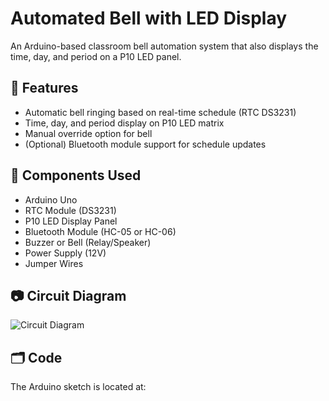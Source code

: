 # Automated Bell with LED Display

An Arduino-based classroom bell automation system that also displays the time, day, and period on a P10 LED panel.

## 🔧 Features

- Automatic bell ringing based on real-time schedule (RTC DS3231)
- Time, day, and period display on P10 LED matrix
- Manual override option for bell
- (Optional) Bluetooth module support for schedule updates

## 🧰 Components Used

- Arduino Uno
- RTC Module (DS3231)
- P10 LED Display Panel
- Bluetooth Module (HC-05 or HC-06)
- Buzzer or Bell (Relay/Speaker)
- Power Supply (12V)
- Jumper Wires

## 📷 Circuit Diagram

![Circuit Diagram](circuit_diagram/bell_circuit.png)

## 🗂️ Code

The Arduino sketch is located at:
